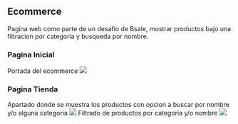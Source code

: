 ## Ecommerce
Pagina web como parte de un desafío de Bsale, mostrar productos bajo una filtracion por categoria y busqueda por nombre.

### Pagina Inicial
Portada del ecommerce
![](https://res.cloudinary.com/yachayhuasi/image/upload/v1662344763/inicio_fage4e.png)
### Pagina Tienda
Apartado donde se muestra los productos con opcion a buscar por nombre y/o alguna categoria
![](https://res.cloudinary.com/yachayhuasi/image/upload/v1662344871/tienda_hnm6ck.png)
Filtrado de productos por categoria y/o nombre
![](https://res.cloudinary.com/yachayhuasi/image/upload/v1662345483/demo_d77esu.gif)

